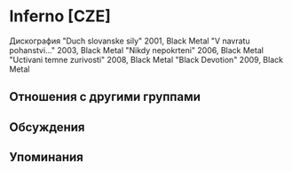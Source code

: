 # Inferno [CZE]

Дискография
"Duch slovanske sily" 2001, Black Metal
"V navratu pohanstvi..." 2003, Black Metal
"Nikdy nepokrteni" 2006, Black Metal
"Uctivani temne zurivosti" 2008, Black Metal
"Black Devotion" 2009, Black Metal

## Отношения с другими группами


## Обсуждения


## Упоминания

